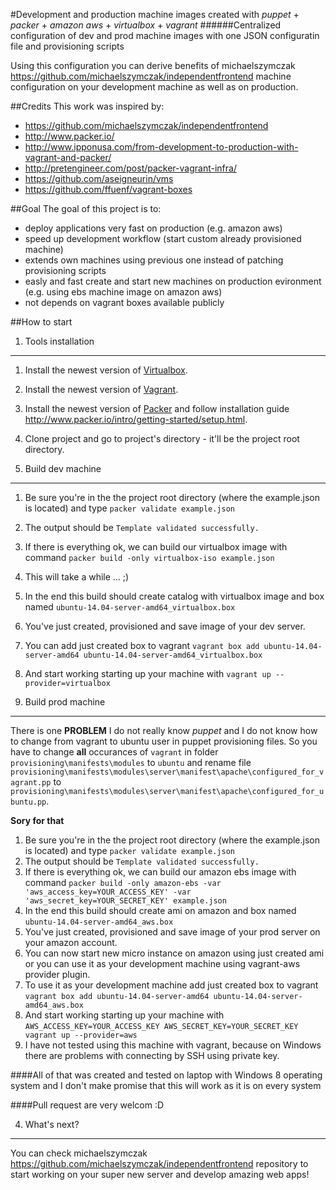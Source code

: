 #Development and production machine images created with *puppet* + *packer* + *amazon aws* + *virtualbox* + *vagrant*
######Centralized configuration of dev and prod machine images with one JSON configuratin file and provisioning scripts

Using this configuration you can derive benefits of michaelszymczak https://github.com/michaelszymczak/independentfrontend machine configuration on your development machine as well as on production.

##Credits
This work was inspired by:
+ https://github.com/michaelszymczak/independentfrontend
+ http://www.packer.io/
+ http://www.ipponusa.com/from-development-to-production-with-vagrant-and-packer/
+ http://pretengineer.com/post/packer-vagrant-infra/
+ https://github.com/aseigneurin/vms
+ https://github.com/ffuenf/vagrant-boxes

##Goal
The goal of this project is to:
+ deploy applications very fast on production (e.g. amazon aws)
+ speed up development workflow (start custom already provisioned machine)
+ extends own machines using previous one instead of patching provisioning scripts
+ easly and fast create and start new machines on production evironment (e.g. using ebs machine image on amazon aws)
+ not depends on vagrant boxes available publicly

##How to start

1. Tools installation
---

1. Install the newest version of [Virtualbox](https://www.virtualbox.org/wiki/Downloads).
3. Install the newest version of [Vagrant](https://www.vagrantup.com/downloads).
4. Install the newest version of [Packer](http://www.packer.io/downloads.html) and follow installation guide http://www.packer.io/intro/getting-started/setup.html.
5. Clone project and go to project's directory - it'll be the project root directory.

2. Build dev machine
---

1. Be sure you're in the the project root directory (where the example.json is located) and type `packer validate example.json`
2. The output should be `Template validated successfully.`
3. If there is everything ok, we can build our virtualbox image with command `packer build -only virtualbox-iso example.json`
4. This will take a while ... ;)
5. In the end this build should create catalog with virtualbox image and box named `ubuntu-14.04-server-amd64_virtualbox.box`
6. You've just created, provisioned and save image of your dev server.
7. You can add just created box to vagrant `vagrant box add ubuntu-14.04-server-amd64 ubuntu-14.04-server-amd64_virtualbox.box`
8. And start working starting up your machine with `vagrant up --provider=virtualbox`

3. Build prod machine
---

There is one **PROBLEM** I do not really know *puppet* and I do not know how to change from vagrant to ubuntu user in puppet provisioning files. So you have to change **all** occurances of `vagrant` in folder `provisioning\manifests\modules` to `ubuntu` and rename file `provisioning\manifests\modules\server\manifest\apache\configured_for_vagrant.pp` to `provisioning\manifests\modules\server\manifest\apache\configured_for_ubuntu.pp`.

**Sory for that**

1. Be sure you're in the the project root directory (where the example.json is located) and type `packer validate example.json`
2. The output should be `Template validated successfully.`
3. If there is everything ok, we can build our amazon ebs image with command `packer build -only amazon-ebs -var 'aws_access_key=YOUR_ACCESS_KEY' -var 'aws_secret_key=YOUR_SECRET_KEY' example.json`
4. In the end this build should create ami on amazon and box named `ubuntu-14.04-server-amd64_aws.box`
5. You've just created, provisioned and save image of your prod server on your amazon account.
6. You can now start new micro instance on amazon using just created ami or you can use it as your development machine using vagrant-aws provider plugin.
7. To use it as your development machine add just created box to vagrant `vagrant box add ubuntu-14.04-server-amd64 ubuntu-14.04-server-amd64_aws.box`
8. And start working starting up your machine with `AWS_ACCESS_KEY=YOUR_ACCESS_KEY AWS_SECRET_KEY=YOUR_SECRET_KEY vagrant up --provider=aws`
9. I have not tested using this machine with vagrant, because on Windows there are problems with connecting by SSH using private key.

####All of that was created and tested on laptop with Windows 8 operating system and I don't make promise that this will work as it is on every system

####Pull request are very welcom :D

4. What's next?
---
You can check michaelszymczak https://github.com/michaelszymczak/independentfrontend repository to start working on your super new server and develop amazing web apps!
